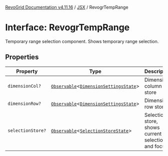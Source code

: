 [RevoGrid Documentation v4.11.16](README.md) / [JSX](Namespace.JSX.md) / RevogrTempRange

# Interface: RevogrTempRange

Temporary range selection component. Shows temporary range selection.

## Properties

| Property | Type | Description | Defined in |
| ------ | ------ | ------ | ------ |
| `dimensionCol?` | [`Observable`](TypeAlias.Observable.md)\<[`DimensionSettingsState`](Interface.DimensionSettingsState.md)\> | Dimension column store | [src/components.d.ts:2249](https://github.com/revolist/revogrid/blob/763c92aaba8e74029a3eccde1c674251aae1a42c/src/components.d.ts#L2249) |
| `dimensionRow?` | [`Observable`](TypeAlias.Observable.md)\<[`DimensionSettingsState`](Interface.DimensionSettingsState.md)\> | Dimension row store | [src/components.d.ts:2253](https://github.com/revolist/revogrid/blob/763c92aaba8e74029a3eccde1c674251aae1a42c/src/components.d.ts#L2253) |
| `selectionStore?` | [`Observable`](TypeAlias.Observable.md)\<[`SelectionStoreState`](TypeAlias.SelectionStoreState.md)\> | Selection store, shows current selection and focus | [src/components.d.ts:2257](https://github.com/revolist/revogrid/blob/763c92aaba8e74029a3eccde1c674251aae1a42c/src/components.d.ts#L2257) |
